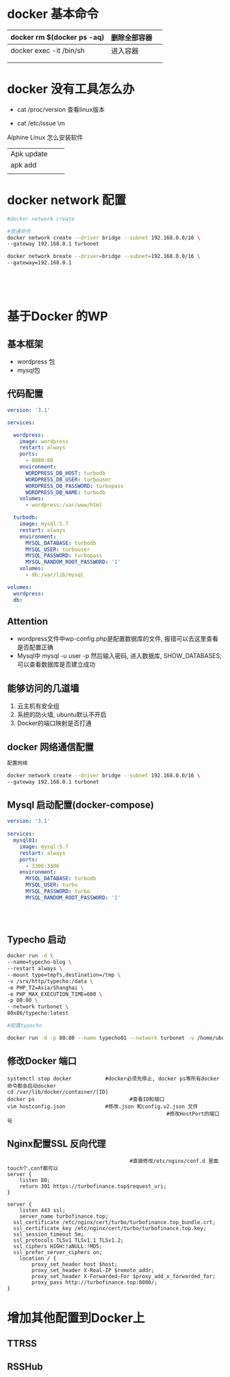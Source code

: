 # docker 基本命令



| docker rm $(docker ps -aq)   | 删除全部容器 |      |
| ---------------------------- | ------------ | ---- |
| docker exec -it <ID> /bin/sh | 进入容器     |      |
|                              |              |      |
|                              |              |      |









# docker 没有工具怎么办



- cat /proc/version 查看linux版本

- cat /etc/issue \m



Alphine Linux 怎么安装软件

|            |      |      |
| ---------- | ---- | ---- |
| Apk update |      |      |
| apk add    |      |      |
|            |      |      |











# docker network 配置



```bash
#docker network create

#普通命令
docker network create --driver bridge --subnet 192.168.0.0/16 \
--gateway 192.168.0.1 turbonet

docker network breate --driver=bridge --subnet=192.168.0.0/16 \
--gateway=192.168.0.1 






```









# 基于Docker 的WP

## 基本框架



- wordpress 包
- mysql包









## 代码配置



```yml
version: '3.1'

services:

  wordpress:
    image: wordpress
    restart: always
    ports:
      - 8080:80
    environment:
      WORDPRESS_DB_HOST: turbodb
      WORDPRESS_DB_USER: turbouser
      WORDPRESS_DB_PASSWORD: turbopass
      WORDPRESS_DB_NAME: turbodb
    volumes:
      - wordpress:/var/www/html

  turbodb:
    image: mysql:5.7
    restart: always
    environment:
      MYSQL_DATABASE: turbodb
      MYSQL_USER: turbouser
      MYSQL_PASSWORD: turbopass
      MYSQL_RANDOM_ROOT_PASSWORD: '1'
    volumes:
      - db:/var/lib/mysql

volumes:
  wordpress:
  db:
```

















## Attention



- wordpress文件中wp-config.php是配置数据库的文件, 报错可以去这里查看是否配置正确
- Mysql中 mysql -u user -p 然后输入密码, 进入数据库, SHOW_DATABASES; 可以查看数据库是否建立成功









## 能够访问的几道墙

1. 云主机有安全组
2. 系统的防火墙, ubuntu默认不开启
3. Docker的端口映射是否打通



## docker 网络通信配置



```bash
配置网络

docker network create --driver bridge --subnet 192.168.0.0/16 \
--gateway 192.168.0.1 turbonet
```





## Mysql 启动配置(docker-compose)

```yml
version: '3.1'
  
services:
  mysql01:
    image: mysql:5.7
    restart: always
    ports:
      - 3306:3306
    environment:
      MYSQL_DATABASE: turbodb
      MYSQL_USER: turbo
      MYSQL_PASSWORD: turbo
      MYSQL_RANDOM_ROOT_PASSWORD: '1'
		

 
```



## Typecho 启动

```bash
docker run -d \
--name=typecho-blog \
--restart always \
--mount type=tmpfs,destination=/tmp \
-v /srv/http/typecho:/data \
-e PHP_TZ=Asia/Shanghai \
-e PHP_MAX_EXECUTION_TIME=600 \
-p 80:80 \
--network turbonet \
80x86/typecho:latest

#配置typecho

docker run -d -p 80:80 --name typecho01 --network turbonet -v /home/ubuntu/cc:/data 3437f7346b4c
```







## 修改Docker 端口

```shell
systemctl stop docker			#docker必须先停止, docker ps等所有docker命令都会启动docker
cd /var/lib/docker/container/[ID]
docker ps 								#查看ID和端口
vim hostconfig.json				#修改.json 和config.v2.json 文件
													#修改HostPort的端口号
```









## Nginx配置SSL 反向代理



```shell
										#直接修改/etc/nginx/conf.d 里面touch个.conf都可以
server {
	listen 80;
	return 301 https://turbofinance.top$request_uri;
}

server {
	listen 443 ssl;
	server_name turbofinance.top;
  ssl_certificate /etc/nginx/cert/turbo/turbofinance.top_bundle.crt;
  ssl_certificate_key /etc/nginx/cert/turbo/turbofinance.top.key;
  ssl_session_timeout 5m;
  ssl_protocols TLSv1 TLSv1.1 TLSv1.2;
  ssl_ciphers HIGH:!aNULL:!MD5;
  ssl_prefer_server_ciphers on;
	location / {
		proxy_set_header host $host;
		proxy_set_header X-Real-IP $remote_addr;
		proxy_set_header X-Forwarded-For $proxy_add_x_forwarded_for;
		proxy_pass http://turbofinance.top:8080/;
}
```











# 增加其他配置到Docker上





















## TTRSS







## RSSHub





















